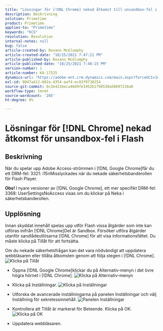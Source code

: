 ```yaml
---
title: "Lösningar för [!DNL Chrome] nekad åtkomst till unsandbox-fel i Flash"
description: Beskrivning
solution: Primetime
product: Primetime
applies-to: "Primetime"
keywords: "KCS"
resolution: Resolution
internal-notes: null
bug: false
article-created-by: Roxann McGlumphy
article-created-date: "10/25/2021 7:47:21 PM"
article-published-by: Roxann McGlumphy
article-published-date: "10/25/2021 7:48:15 PM"
version-number: 1
article-number: KA-17525
dynamics-url: "https://adobe-ent.crm.dynamics.com/main.aspx?forceUCI=1&pagetype=entityrecord&etn=knowledgearticle&id=6a57365a-cc35-ec11-b6e6-000d3a3485ea"
exl-id: 0847a412-602a-4354-aaf4-ec83f9738254
source-git-commit: 0c3e421beca46d9fe1952b1f98538a50697216a0
workflow-type: tm+mt
source-wordcount: '285'
ht-degree: 0%

---
```


# Lösningar för [!DNL Chrome] nekad åtkomst för unsandbox-fel i Flash

## Beskrivning


När du spelar upp Adobe Access-strömmen i [!DNL Google Chrome]får du ett DRM-fel: 3321: i15nMisslyckades när du nekade säkerhetsbanderollen för Flash Player.

<b>Obs! </b>I nyare versioner av [!DNL Google Chrome], ett mer specifikt DRM-fel: 3368: UserSettingsNoAccess visas om du klickar på Neka i säkerhetsbanderollen.


## Upplösning


Innan skyddat innehåll spelas upp utför Flash vissa åtgärder som inte kan utföras inifrån [!DNL Chrome]Det är Sandbox. Försöker utföra åtgärder utanför sandlådeutlösarna [!DNL Chrome] för att visa informationsfältet. Du måste klicka på Tillåt för att fortsätta.

Om du nekade säkerhetsfrågan kan det vara nödvändigt att uppdatera webbläsaren eller tillåta åtkomsten genom att följa stegen i [!DNL Chrome].
![Klicka på Tillåt](https://helpx.adobe.com/content/dam/help/en/adobe-access/kb/error-3321/jcr%3acontent/main-pars/image/chrome_infobar.png "Klicka på Tillåt")
- Öppna [!DNL Google Chrome]klickar du på Alternativ-menyn i det övre högra hörnet i [!DNL Chrome].
   ![Klicka på Alternativ-menyn](https://helpx.adobe.com/content/dam/help/en/adobe-access/kb/error-3321/jcr%3acontent/main-pars/procedure/proc_par/step_0/step_par/image/setting_menu.png "Klicka på Alternativ-menyn")


- Klicka på Inställningar.
   ![Klicka på Inställningar](https://helpx.adobe.com/content/dam/help/en/adobe-access/kb/error-3321/jcr%3acontent/main-pars/procedure/proc_par/step_1/step_par/image/3.jpg "Klicka på Inställningar")


- Utforska de avancerade inställningarna på panelen Inställningar och välj Inställning för sekretessinnehåll.
   ![Panelen Inställningar](https://helpx.adobe.com/content/dam/help/en/adobe-access/kb/error-3321/jcr%3acontent/main-pars/procedure/proc_par/step_2/step_par/image/5.jpg "Panelen Inställningar")


- Kontrollera att Tillåt är markerat för Beteende. Klicka på OK.
   ![Klicka på OK](https://helpx.adobe.com/content/dam/help/en/adobe-access/kb/error-3321/jcr%3acontent/main-pars/procedure/proc_par/step_3/step_par/image/unsandbox_settings.png "Klicka på OK")


- Uppdatera webbläsaren.





<br><br>
